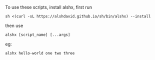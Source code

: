 To use these scripts, install alshx, first run

```
sh <(curl -sL https://alshdavid.github.io/sh/bin/alshx) --install
```

then use

```
alshx [script_name] [...args]
```
eg:

```
alshx hello-world one two three
```
